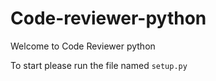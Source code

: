 # Code-reviewer-python

Welcome to Code Reviewer python

To start please run the file named `setup.py`